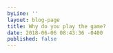 ```yaml
---
byLine: ''
layout: blog-page
title: Why do you play the game?
date: 2018-06-06 08:43:36 -0400
published: false
---
```

